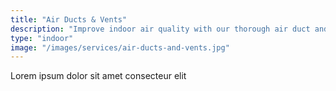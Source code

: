 ```yaml
---
title: "Air Ducts & Vents"
description: "Improve indoor air quality with our thorough air duct and vent cleaning. We remove dust, debris, and allergens, allowing you to breathe easier. Experience the benefits of our professional cleaning for a healthier environment."
type: "indoor"
image: "/images/services/air-ducts-and-vents.jpg"
---
```



Lorem ipsum dolor sit amet consecteur elit